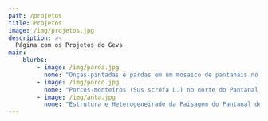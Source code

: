 ```yaml
---
path: /projetos
title: Projetos
image: /img/projetos.jpg
description: >-
  Página com os Projetos do Gevs
main:
    blurbs:
        - image: /img/parda.jpg
          nome: "Onças-pintadas e pardas em um mosaico de pantanais no Mato Grosso: perspectivas a partir da RPPN Sesc pantanal e adjacências (Barão de Melgaço e Poconé, MT)"
        - image: /img/porco.jpg
          nome: "Porcos-monteiros (Sus scrofa L.) no norte do Pantanal do Mato Grosso: caracterização morfológica e genética, biologia reprodutiva e contexto espacial de uma forma exótica em um mosaico de paisagens em evolução"
        - image: /img/anta.jpg
          nome: "Estrutura e Heterogeneirade da Paisagem do Pantanal de Barão de Melgaço, MT: efeitos sobre a riqueza e densidade de mamíferos ungulados"
---
```

